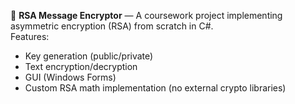 🔐 **RSA Message Encryptor** — A coursework project implementing asymmetric encryption (RSA) from scratch in C#.  
Features:  
- Key generation (public/private)  
- Text encryption/decryption  
- GUI (Windows Forms)  
- Custom RSA math implementation (no external crypto libraries) 
